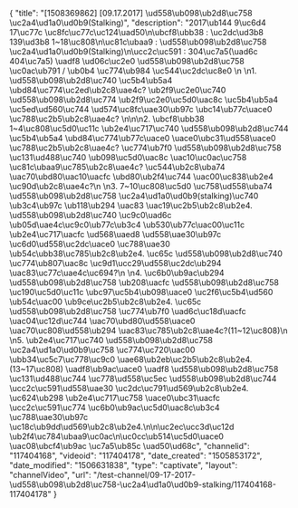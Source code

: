 {
    "title": "[1508369862] [09.17.2017] \ud558\ub098\ub2d8\uc758 \uc2a4\ud1a0\ud0b9(Stalking)",
    "description": "2017\ub144 9\uc6d4 17\uc77c \uc8fc\uc77c\uc124\uad50\n\ubcf8\ubb38 : \uc2dc\ud3b8 139\ud3b8 1~18\uc808\n\uc81c\ubaa9 : \ud558\ub098\ub2d8\uc758 \uc2a4\ud1a0\ud0b9(Stalking)\n\ucc2c\uc591 : 304\uc7a5(\uad6c 404\uc7a5) \uadf8 \ud06c\uc2e0 \ud558\ub098\ub2d8\uc758 \uc0ac\ub791 \/ \ub0b4 \uc774\ub984 \uc544\uc2dc\uc8e0 \n \n1.     \ud558\ub098\ub2d8\uc740 \uc5b4\ub5a4 \ubd84\uc774\uc2ed\ub2c8\uae4c? \ub2f9\uc2e0\uc740 \ud558\ub098\ub2d8\uc774 \ub2f9\uc2e0\uc5d0\uac8c \uc5b4\ub5a4 \uc5ed\ud560\uc744 \ud574\uc8fc\uae30\ub97c \ubc14\ub77c\uace0 \uc788\uc2b5\ub2c8\uae4c?  \n\n\n2.    \ubcf8\ubb38 1~4\uc808\uc5d0\uc11c \ub2e4\uc717\uc740 \ud558\ub098\ub2d8\uc744 \uc5b4\ub5a4 \ubd84\uc774\ub77c\uace0 \uace0\ubc31\ud558\uace0 \uc788\uc2b5\ub2c8\uae4c? \uc774\ub7f0 \ud558\ub098\ub2d8\uc758 \uc131\ud488\uc740 \ub098\uc5d0\uac8c \uac10\uc0ac\uc758 \uc81c\ubaa9\uc785\ub2c8\uae4c? \uc544\ub2c8\uba74 \uac70\ubd80\uac10\uacfc \ubd80\ub2f4\uc744 \uac00\uc838\ub2e4 \uc90d\ub2c8\uae4c?\n \n3.    7~10\uc808\uc5d0 \uc758\ud558\uba74 \ud558\ub098\ub2d8\uc758 \uc2a4\ud1a0\ud0b9(stalking)\uc740 \ub3c4\ub97c \ub118\ub294 \uac83 \uac19\uc2b5\ub2c8\ub2e4. \ud558\ub098\ub2d8\uc740 \uc9c0\uad6c \ub05d\uae4c\uc9c0\ub77c\ub3c4 \ub530\ub77c\uac00\uc11c \ub2e4\uc717\uacfc \ud568\uaed8 \ud558\uae30\ub97c \uc6d0\ud558\uc2dc\uace0 \uc788\uae30 \ub54c\ubb38\uc785\ub2c8\ub2e4. \uc65c \ud558\ub098\ub2d8\uc740 \uc774\ub807\uac8c \uc9d1\ucc29\ud558\uc2dc\ub294 \uac83\uc77c\uae4c\uc694?\n \n4.    \uc6b0\ub9ac\ub294 \ud558\ub098\ub2d8\uc758 \ub208\uacfc \ud558\ub098\ub2d8\uc758 \uc190\uc5d0\uc11c \ubc97\uc5b4\ub098\uace0 \uc2f6\uc5b4\ud560 \ub54c\uac00 \ub9ce\uc2b5\ub2c8\ub2e4. \uc65c \ud558\ub098\ub2d8\uc758 \uc774\ub7f0 \uad6c\uc18d\uacfc \uac04\uc12d\uc744 \uac70\ubd80\ud558\uace0 \uac70\uc808\ud558\ub294 \uac83\uc785\ub2c8\uae4c?(11~12\uc808)\n \n5.    \ub2e4\uc717\uc740 \ud558\ub098\ub2d8\uc758 \uc2a4\ud1a0\ud0b9\uc758 \uc774\uc720\uac00 \ubb34\uc5c7\uc778\uc9c0 \uae68\ub2eb\uc2b5\ub2c8\ub2e4.(13~17\uc808) \uadf8\ub9ac\uace0 \uadf8 \ud558\ub098\ub2d8\uc758 \uc131\ud488\uc744 \uc778\ud558\uc5ec \ud558\ub098\ub2d8\uc744 \ucc2c\uc591\ud558\uae30 \uc2dc\uc791\ud569\ub2c8\ub2e4. \uc624\ub298 \ub2e4\uc717\uc758 \uace0\ubc31\uacfc \ucc2c\uc591\uc774 \uc6b0\ub9ac\uc5d0\uac8c\ub3c4 \uc788\uae30\ub97c \uc18c\ub9dd\ud569\ub2c8\ub2e4.\n\n\uc2ec\ucc3d\uc12d \ub2f4\uc784\ubaa9\uc0ac\n\uc0cc\ub514\uc5d0\uace0 \uac08\ubcf4\ub9ac \uc7a5\ub85c \uad50\ud68c",
    "channelid": "117404168",
    "videoid": "117404178",
    "date_created": "1505853172",
    "date_modified": "1506631838",
    "type": "captivate",
    "layout": "channelVideo",
    "url": "\/test-channel\/09-17-2017-\ud558\ub098\ub2d8\uc758-\uc2a4\ud1a0\ud0b9-stalking\/117404168-117404178"
}